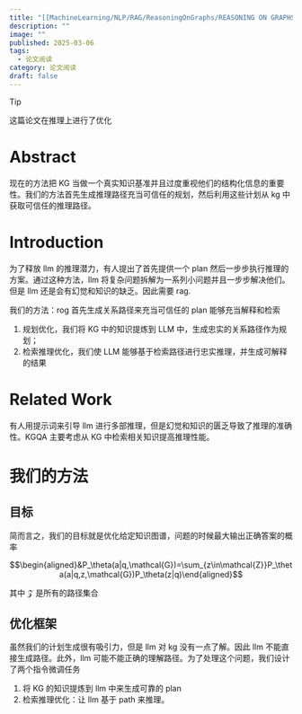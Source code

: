 ```yaml
---
title: "[[MachineLearning/NLP/RAG/ReasoningOnGraphs/REASONING ON GRAPHS.pdf|REASONING ON GRAPHS]]"
description: ""
image: ""
published: 2025-03-06
tags:
  - 论文阅读
category: 论文阅读
draft: false
---
```


>[!tip]
>这篇论文在推理上进行了优化

# Abstract

现在的方法把 KG 当做一个真实知识基准并且过度重视他们的结构化信息的重要性。我们的方法首先生成推理路径充当可信任的规划，然后利用这些计划从 kg 中获取可信任的推理路径。

# Introduction

为了释放 llm 的推理潜力，有人提出了首先提供一个 plan 然后一步步执行推理的方案。通过这种方法，llm 将复杂问题拆解为一系列小问题并且一步步解决他们。但是 llm 还是会有幻觉和知识的缺乏。因此需要 rag.

我们的方法：rog 首先生成关系路径来充当可信任的 plan 能够充当解释和检索

1) 规划优化，我们将 KG 中的知识提炼到 LLM 中，生成忠实的关系路径作为规划；
2) 检索推理优化，我们使 LLM 能够基于检索路径进行忠实推理，并生成可解释的结果

# Related Work

有人用提示词来引导 llm 进行多部推理，但是幻觉和知识的匮乏导致了推理的准确性。KGQA 主要考虑从 KG 中检索相关知识提高推理性能。

# 我们的方法

## 目标

简而言之，我们的目标就是优化给定知识图谱，问题的时候最大输出正确答案的概率

$$\begin{aligned}&P_\theta(a|q,\mathcal{G})=\sum_{z\in\mathcal{Z}}P_\theta(a|q,z,\mathcal{G})P_\theta(z|q)\end{aligned}$$

其中 $\mathcal{Z}$ 是所有的路径集合

## 优化框架

虽然我们的计划生成很有吸引力，但是 llm 对 kg 没有一点了解。因此 llm 不能直接生成路径。此外，llm 可能不能正确的理解路径。为了处理这个问题，我们设计了两个指令微调任务

1. 将 KG 的知识提炼到 llm 中来生成可靠的 plan
2. 检索推理优化：让 llm 基于 path 来推理。

